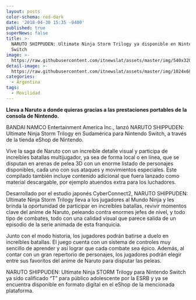 ```yaml
---
layout: posts
color-schema: red-dark
date: '2018-04-30 15:35 -0400'
published: true
superNews: false
title: >-
  NARUTO SHIPPUDEN: Ultimate Ninja Storm Trilogy ya disponible en Nintendo
  Switch
image: >-
  https://raw.githubusercontent.com/itnewslat/assets/master/img/540x320/Ninja-Storm-p.jpg
detail-image: >-
  https://raw.githubusercontent.com/itnewslat/assets/master/img/1024x680/Ninja-Storm-g.jpg
categories:
  - Argentina
tags:
  - Movilidad
---
```

**Lleva a Naruto a donde quieras gracias a las prestaciones portables de la consola de Nintendo.**

BANDAI NAMCO Entertainment America Inc., lanzó NARUTO SHIPPUDEN: Ultimate Ninja Storm Trilogy en Sudamérica para Nintendo Switch, a través de la tienda eShop de Nintendo. 

Vive la saga de Naruto con un increíble detalle visual y participa de increíbles batallas multijugador, ya sea de forma local o en línea, que se disputan en arenas de pelea 3D con un enorme listado de personajes disponibles, cada uno con sus ataques y movimientos especiales. Este compilado también incluye contenido adicional que fuera lanzado como material descargable, por ejemplo atuendos extra para los luchadores. 

Desarrollado por el estudio japonés CyberConnect2, NARUTO SHIPPUDEN: Ultimate Ninja Storm Trilogy lleva a los jugadores al Mundo Ninja y les brinda la oportunidad de participar en increíbles batallas, revivir momentos clave del anime de Naruto, peleando contra enormes jefes de nivel, y todo tipo de combates, todo con una calidad visual que parece salida de un episodio de la serie animada de esta franquicia. 

Junto con el modo historia, los jugadores podrán batirse a duelo en increíbles batallas. El juego cuenta con un sistema de controles muy sencillo de aprender y así lograr que cada combate sea épico. Además, al contar con un gran repertorio de personajes, los jugadores podrán elegir entre sus favoritos del anime de Naruto para disputar las peleas.

NARUTO SHIPPUDEN: Ultimate Ninja STORM Trilogy para Nintendo Switch ya sido calificado “T” para público adolescente por la ESRB y ya se encuentra disponible en formato digital en el eShop de la mencionada plataforma.


